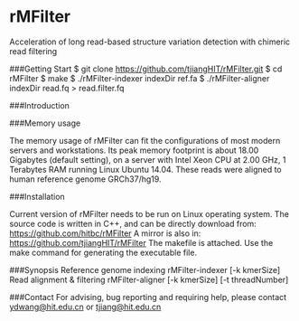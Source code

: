 # rMFilter
Acceleration of long read-based structure variation detection with chimeric read filtering

###Getting Start
	$ git clone https://github.com/tjiangHIT/rMFilter.git
	$ cd rMFilter
	$ make
	$ ./rMFilter-indexer indexDir ref.fa
	$ ./rMFilter-aligner indexDir read.fq > read.filter.fq
	
###Introduction

###Memory usage

The memory usage of rMFilter can fit the configurations of most modern servers and workstations.
Its peak memory footprint is about 18.00 Gigabytes (default setting), on a server with Intel Xeon CPU at 2.00 GHz, 1 Terabytes RAM running Linux Ubuntu 14.04. These reads were aligned to human reference genome GRCh37/hg19.

###Installation

Current version of rMFilter needs to be run on Linux operating system.
The source code is written in C++, and can be directly download from: https://github.com/hitbc/rMFilter 
A mirror is also in: https://github.com/tjiangHIT/rMFilter
The makefile is attached. Use the make command for generating the executable file.

###Synopsis
Reference genome indexing
	rMFilter-indexer [-k kmerSize] <HashIndexDir> <Reference>
Read alignment & filtering
	rMFilter-aligner [-k kmerSize] [-t threadNumber] <HashIndexDir> <ReadFile>



###Contact
For advising, bug reporting and requiring help, please contact ydwang@hit.edu.cn or tjiang@hit.edu.cn

